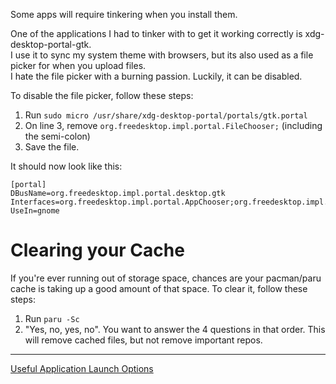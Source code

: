 Some apps will require tinkering when you install them.

One of the applications I had to tinker with to get it working correctly is xdg-desktop-portal-gtk.<br/>
I use it to sync my system theme with browsers, but its also used as a file picker for when you upload files.<br/>
I hate the file picker with a burning passion. Luckily, it can be disabled.

To disable the file picker, follow these steps:
1. Run  `sudo micro /usr/share/xdg-desktop-portal/portals/gtk.portal`
2. On line 3, remove `org.freedesktop.impl.portal.FileChooser;` (including the semi-colon)
3. Save the file.

It should now look like this:
```
[portal]
DBusName=org.freedesktop.impl.portal.desktop.gtk
Interfaces=org.freedesktop.impl.portal.AppChooser;org.freedesktop.impl.portal.Print;org.freedesktop.impl.portal.Notification;org.freedesktop.impl.portal.Inhibit;org.freedesktop.impl.portal.Access;org.freedesktop.impl.portal.Account;org.freedesktop.impl.portal.Email;org.freedesktop.impl.portal.DynamicLauncher;org.freedesktop.impl.portal.Lockdown;org.freedesktop.impl.portal.Settings;
UseIn=gnome
```

# Clearing your Cache
If you're ever running out of storage space, chances are your pacman/paru cache is taking up a good amount of that space. To clear it, follow these steps:
1. Run `paru -Sc`
2. "Yes, no, yes, no". You want to answer the 4 questions in that order. This will remove cached files, but not remove important repos.

---
[Useful Application Launch Options](https://github.com/Mato1111/archguide/blob/main/Docs/Useful%20Application%20Launch%20Options.md)
